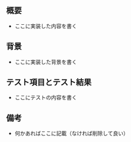 ## 概要

- ここに実装した内容を書く

## 背景

- ここに実装した背景を書く

## テスト項目とテスト結果

- ここにテストの内容を書く

## 備考

- 何かあればここに記載（なければ削除して良い）
